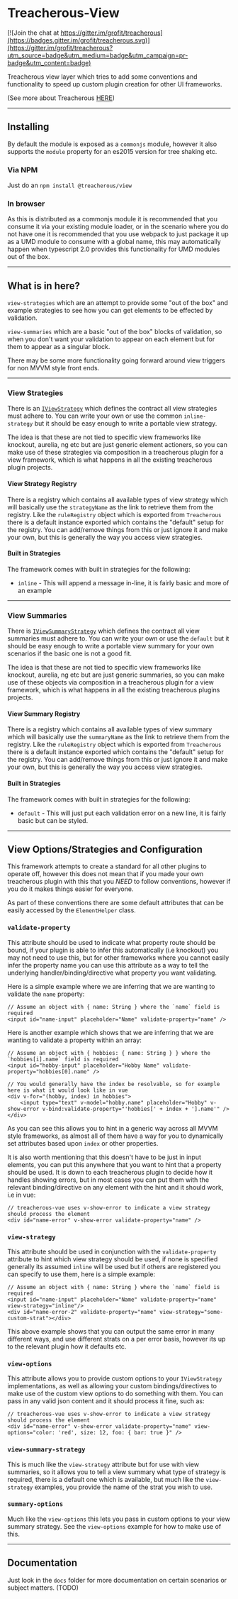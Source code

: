 # Treacherous-View

[![Join the chat at https://gitter.im/grofit/treacherous](https://badges.gitter.im/grofit/treacherous.svg)](https://gitter.im/grofit/treacherous?utm_source=badge&utm_medium=badge&utm_campaign=pr-badge&utm_content=badge)

Treacherous view layer which tries to add some conventions and functionality to speed up custom plugin creation for other UI frameworks.

(See more about Treacherous [HERE](https://github.com/grofit/treacherous))

---

## Installing

By default the module is exposed as a `commonjs` module, however it also supports the `module` property for an es2015 version for tree shaking etc.

### Via NPM

Just do an `npm install @treacherous/view`

### In browser

As this is distributed as a commonjs module it is recommended that you consume it via your existing module 
loader, or in the scenario where you do not have one it is recommended that you use webpack to just package 
it up as a UMD module to consume with a global name, this may automatically happen when typescript 2.0 provides 
this functionality for UMD modules out of the box.

---

## What is in here?

`view-strategies` which are an attempt to provide some "out of the box" and example strategies to 
see how you can get elements to be effected by validation.

`view-summaries` which are a basic "out of the box" blocks of validation, so when you don't want your
validation to appear on each element but for them to appear as a singular block.

There may be some more functionality going forward around view triggers for non MVVM style front ends.

---

### View Strategies

There is an [`IViewStrategy`](src/view-strategies/iview-strategy.ts) which defines the contract all view strategies
must adhere to. You can write your own or use the common `inline-strategy` but it should be easy enough to write a
portable view strategy.

The idea is that these are not tied to specific view frameworks like knockout, aurelia, ng etc but are just generic 
element actioners, so you can make use of these strategies via composition in a treacherous plugin for a view framework,
which is what happens in all the existing treacherous plugin projects.

#### View Strategy Registry

There is a registry which contains all available types of view strategy which will basically use the `strategyName` as 
the link to retrieve them from the registry. Like the `ruleRegistry` object which is exported from `Treacherous` there 
is a default instance exported which contains the "default" setup for the registry. You can add/remove things from 
this or just ignore it and make your own, but this is generally the way you access view strategies.

#### Built in Strategies

The framework comes with built in strategies for the following:

* `inline`    - This will append a message in-line, it is fairly basic and more of an example

---

### View Summaries

There is [`IViewSummaryStrategy`](src/view-summaries/iview-summary-strategy.ts) which defines the contract all
view summaries must adhere to. You can write your own or use the `default` but it should be easy enough to
write a portable view summary for your own scenarios if the basic one is not a good fit.

The idea is that these are not tied to specific view frameworks like knockout, aurelia, ng etc but are just generic
summaries, so you can make use of these objects via composition in a treacherous plugin for a view framework,
which is what happens in all the existing treacherous plugins projects.

#### View Summary Registry

There is a registry which contains all available types of view summary which will basically use the `summaryName` as
the link to retrieve them from the registry. Like the `ruleRegistry` object which is exported from `Treacherous` there
is a default instance exported which contains the "default" setup for the registry. You can add/remove things from
this or just ignore it and make your own, but this is generally the way you access view strategies.

#### Built in Strategies

The framework comes with built in strategies for the following:

* `default`    - This will just put each validation error on a new line, it is fairly basic but can be styled.

---

## View Options/Strategies and Configuration

This framework attempts to create a standard for all other plugins to operate off, however this does not mean
that if you made your own treacherous plugin with this that you *NEED* to follow conventions, however if you do
it makes things easier for everyone.

As part of these conventions there are some default attributes that can be easily accessed by the `ElementHelper`
class.

### `validate-property`

This attribute should be used to indicate what property route should be bound, if your plugin is able to infer
this automatically (i.e knockout) you may not need to use this, but for other frameworks where you cannot
easily infer the property name you can use this attribute as a way to tell the underlying handler/binding/directive
what property you want validating.

Here is a simple example where we are inferring that we are wanting to validate the `name` property:

```
// Assume an object with { name: String } where the `name` field is required
<input id="name-input" placeholder="Name" validate-property="name" />
```

Here is another example which shows that we are inferring that we are wanting to validate a property
within an array:

```
// Assume an object with { hobbies: { name: String } } where the `hobbies[i].name` field is required
<input id="hobby-input" placeholder="Hobby Name" validate-property="hobbies[0].name" />

// You would generally have the index be resolvable, so for example here is what it would look like in vue
<div v-for="(hobby, index) in hobbies">
    <input type="text" v-model="hobby.name" placeholder="Hobby" v-show-error v-bind:validate-property="'hobbies[' + index + '].name'" />
</div>
```

As you can see this allows you to hint in a generic way across all MVVM style frameworks, as almost all of them
have a way for you to dynamically set attributes based upon `index` or other properties.

It is also worth mentioning that this doesn't have to be just in input elements, you can put this anywhere
that you want to hint that a property should be used. It is down to each treacherous plugin to decide
how it handles showing errors, but in most cases you can put them with the relevant binding/directive on
any element with the hint and it should work, i.e in vue:

```
// treacherous-vue uses v-show-error to indicate a view strategy should process the element
<div id="name-error" v-show-error validate-property="name" />
```

### `view-strategy`

This attribute should be used in conjunction with the `validate-property` attribute to hint which view
strategy should be used, if none is specified generally its assumed `inline` will be used but if others
are registered you can specify to use them, here is a simple example:

```
// Assume an object with { name: String } where the `name` field is required
<input id="name-input" placeholder="Name" validate-property="name" view-strategy="inline"/>
<div id="name-error-2" validate-property="name" view-strategy="some-custom-strat"></div>
```

This above example shows that you can output the same error in many different ways, and use different strats
on a per error basis, however its up to the relevant plugin how it defaults etc.

### `view-options`

This attribute allows you to provide custom options to your `IViewStrategy` implementations, as well as
allowing your custom bindings/directives to make use of the custom view options to do something with them.
You can pass in any valid json content and it should process it fine, such as:

```
// treacherous-vue uses v-show-error to indicate a view strategy should process the element
<div id="name-error" v-show-error validate-property="name" view-options="color: 'red', size: 12, foo: { bar: true }" />
```

### `view-summary-strategy`

This is much like the `view-strategy` attribute but for use with view summaries, so it allows you to tell
a view summary what type of strategy is required, there is a default one which is available, but much like
the `view-strategy` examples, you provide the name of the strat you wish to use.

### `summary-options`

Much like the `view-options` this lets you pass in custom options to your view summary strategy. See the
`view-options` example for how to make use of this.

---

## Documentation

Just look in the `docs` folder for more documentation on certain scenarios or subject matters. (TODO)